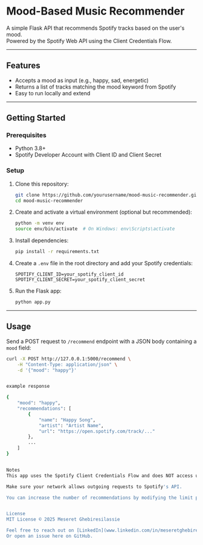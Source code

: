 # Mood-Based Music Recommender

A simple Flask API that recommends Spotify tracks based on the user's mood.  
Powered by the Spotify Web API using the Client Credentials Flow.

---

## Features

- Accepts a mood as input (e.g., happy, sad, energetic)
- Returns a list of tracks matching the mood keyword from Spotify
- Easy to run locally and extend

---

## Getting Started

### Prerequisites

- Python 3.8+
- Spotify Developer Account with Client ID and Client Secret

### Setup

1. Clone this repository:
    ```bash
    git clone https://github.com/yourusername/mood-music-recommender.git
    cd mood-music-recommender
    ```

2. Create and activate a virtual environment (optional but recommended):
    ```bash
    python -m venv env
    source env/bin/activate  # On Windows: env\Scripts\activate
    ```

3. Install dependencies:
    ```bash
    pip install -r requirements.txt
    ```

4. Create a `.env` file in the root directory and add your Spotify credentials:
    ```
    SPOTIFY_CLIENT_ID=your_spotify_client_id
    SPOTIFY_CLIENT_SECRET=your_spotify_client_secret
    ```

5. Run the Flask app:
    ```bash
    python app.py
    ```

---

## Usage

Send a POST request to `/recommend` endpoint with a JSON body containing a `mood` field:

```bash
curl -X POST http://127.0.0.1:5000/recommend \
    -H "Content-Type: application/json" \
    -d '{"mood": "happy"}'


example response

{
    "mood": "happy",
    "recommendations": [
        {
            "name": "Happy Song",
            "artist": "Artist Name",
            "url": "https://open.spotify.com/track/..."
        },
        ...
    ]
}


Notes
This app uses the Spotify Client Credentials Flow and does NOT access user-specific data.

Make sure your network allows outgoing requests to Spotify's API.

You can increase the number of recommendations by modifying the limit parameter in the code.


License
MIT License © 2025 Meseret Ghebiresilassie

Feel free to reach out on [LinkedIn](www.linkedin.com/in/meseretghebiresilassie)
Or open an issue here on GitHub.
